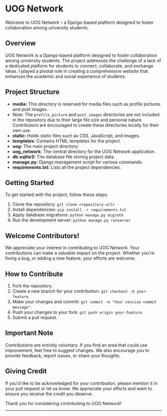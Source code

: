 # UOG Network

Welcome to UOG Network – a Django-based platform designed to foster collaboration among university students.

## Overview

UOG Network is a Django-based platform designed to foster collaboration among university students. 
The project addresses the challenge of a lack of a dedicated platform for students to connect, collaborate, and exchange ideas. 
I played a pivotal role in creating a comprehensive website that enhances the academic and social experience of students.

## Project Structure

- **media:** This directory is reserved for media files such as profile pictures and post images.
- Note: The `profile_picture` and `post_images` directories are not included in the repository due to their large file size and personal nature. Contributors are encouraged to create these directories locally for their own use.
- **static:** Holds static files such as CSS, JavaScript, and images.
- **templates:** Contains HTML templates for the project.
- **uog:** The main project directory.
- **uog_network:** The central directory for the UOG Network application.
- **db.sqlite3:** The database file storing project data.
- **manage.py:** Django management script for various commands.
- **requirements.txt:** Lists all the project dependencies.

## Getting Started

To get started with the project, follow these steps:

1. Clone the repository: `git clone <repository-url>`
2. Install dependencies: `pip install -r requirements.txt`
3. Apply database migrations: `python manage.py migrate`
4. Run the development server: `python manage.py runserver`


## Welcome Contributors!

We appreciate your interest in contributing to UOG Network. Your contributions can make a valuable impact on the project.
Whether you're fixing a bug, or adding a new feature, your efforts are welcome.

## How to Contribute

1. Fork the repository.
2. Create a new branch for your contribution: `git checkout -b your-feature`.
3. Make your changes and commit: `git commit -m "Your concise commit message"`.
4. Push your changes to your fork: `git push origin your-feature`.
5. Submit a pull request.

## Important Note

Contributions are entirely voluntary. If you find an area that could use improvement, feel free to suggest changes. We also encourage you to provide feedback, report issues, or share your thoughts.

## Giving Credit

If you'd like to be acknowledged for your contribution, please mention it in your pull request or let us know. We appreciate your efforts and want to ensure you receive the credit you deserve.

Thank you for considering contributing to UOG Network!

---
